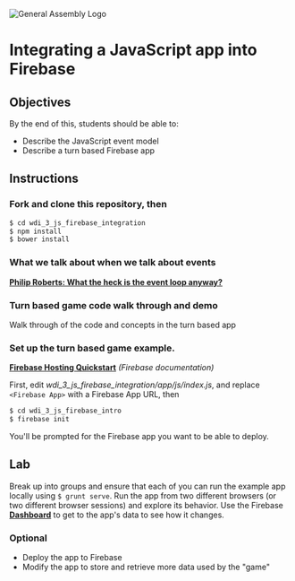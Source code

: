 ![General Assembly Logo](http://i.imgur.com/ke8USTq.png)

# Integrating a JavaScript app into Firebase

## Objectives

By the end of this, students should be able to:

- Describe the JavaScript event model
- Describe a turn based Firebase app

## Instructions

### Fork and clone this repository, then

```bash
$ cd wdi_3_js_firebase_integration
$ npm install
$ bower install
```

### What we talk about when we talk about events

**[Philip Roberts: What the heck is the event loop anyway?](https://www.youtube.com/watch?v=8aGhZQkoFbQ)**

### Turn based game code walk through and demo

Walk through of the code and concepts in the turn based app

### Set up the turn based game example.

**[Firebase Hosting Quickstart](https://www.firebase.com/docs/hosting/quickstart.html)** _(Firebase documentation)_

First, edit *wdi_3_js_firebase_integration/app/js/index.js*, and replace `<Firebase App>` with a Firebase App URL, then

```bash
$ cd wdi_3_js_firebase_intro
$ firebase init
```

You'll be prompted for the Firebase app you want to be able to deploy.

## Lab

Break up into groups and ensure that each of you can run the example app locally using `$ grunt serve`.  Run the app from two different browsers (or two different browser sessions) and explore its behavior.  Use the Firebase **[Dashboard](https://www.firebase.com/account/)** to get to the app's data to see how it changes.

### Optional

- Deploy the app to Firebase
- Modify the app to store and retrieve more data used by the "game"
